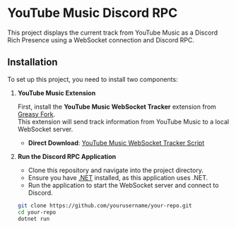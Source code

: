 # YouTube Music Discord RPC

This project displays the current track from YouTube Music as a Discord Rich Presence using a WebSocket connection and Discord RPC.

## Installation

To set up this project, you need to install two components:

1. **YouTube Music Extension**

   First, install the **YouTube Music WebSocket Tracker** extension from [Greasy Fork](https://greasyfork.org/ru/scripts/515130-youtube-music-websocket-tracker).  
   This extension will send track information from YouTube Music to a local WebSocket server.

   - **Direct Download**: [YouTube Music WebSocket Tracker Script](https://update.greasyfork.org/scripts/515130/YouTube%20Music%20WebSocket%20Tracker.user.js)

2. **Run the Discord RPC Application**

   - Clone this repository and navigate into the project directory.
   - Ensure you have [.NET](https://dotnet.microsoft.com/) installed, as this application uses .NET.
   - Run the application to start the WebSocket server and connect to Discord.

   ```bash
   git clone https://github.com/yourusername/your-repo.git
   cd your-repo
   dotnet run
